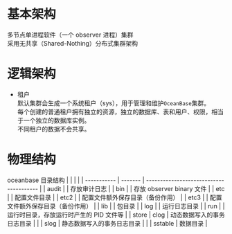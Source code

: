 
# 基本架构
多节点单进程软件（一个 observer 进程）集群     
采用无共享（Shared-Nothing）分布式集群架构

# 逻辑架构
- 租户      
  默认集群会生成一个系统租户（sys），用于管理和维护`OceanBase`集群。      
  每个创建的普通租户拥有独立的资源，独立的数据库、表和用户、权限，相当于一个独立的数据库实例。      
  不同租户的数据不会共享。     
  


# 物理结构
oceanbase 目录结构
|             |         |                                         |
| ----------- | ------- | --------------------------------------- |
| audit       |         | 存放审计日志                            |
| bin         |         | 存放 observer binary 文件               |
| etc         |         | 配置文件目录                                |
| etc2        |         | 配置文件额外保存目录（备份作用）        |
| etc3        |         | 配置文件额外保存目录（备份作用）        |
| lib         |         | 包目录                                  |
| log         |         | 运行日志目录                            |
| run         |         | 运行时目录，存放运行时产生的 PID 文件等 |
| store       | clog    | 动态数据写入的事务日志目录              |
|             | slog    | 静态数据写入的事务日志目录              |
|             | sstable | 数据目录                                |

